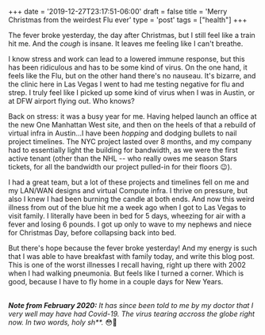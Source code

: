 +++
date = '2019-12-27T23:17:51-06:00'
draft = false
title = 'Merry Christmas from the weirdest Flu ever'
type = 'post'
tags = ["health"]
+++

The fever broke yesterday, the day after Christmas, but I still feel like a train hit me. And the <i>cough</i> is insane.  It leaves me feeling like I can't breathe. <br />

I know stress and work can lead to a lowered immune response, but this has been ridiculous and has to be some kind of virus.  On the one hand, it feels like the Flu, but on the other hand there's no nauseau.  It's bizarre, and the clinic here in Las Vegas I went to had me testing negative for flu and strep.  I truly feel like I picked up some kind of virus when I was in Austin, or at DFW airport flying out.  Who knows? <br />

Back on stress: it was a busy year for me.  Having helped launch an office at the new One Manhattan West site, and then on the heels of that a rebuild of virtual infra in Austin...I have been <i>hopping</i> and dodging bullets to nail project timelines.  The NYC project lasted over 8 months, and my company had to essentially light the building for bandwidth, as we were the first active tenant (other than the NHL -- who really owes me season Stars tickets, for all the bandwidth our project pulled-in for their floors 😉). <br />

I had a great team, but a lot of these projects and timelines fell on me and my LAN/WAN designs and virtual Compute infra.  I thrive on pressure, but also I knew I had been burning the candle at both ends.  And now this weird illness from out of the blue hit me a week ago when I got to Las Vegas to visit family.   I literally have been in bed for 5 days, wheezing for air with a fever and losing 6 pounds.  I got up only to wave to my nephews and niece for Christmas Day, before collapsing back into bed.<br />

But there's hope because the fever broke yesterday! And my energy is such that I was able to have breakfast with family today, and write this blog post. This is one of the worst illnesses I recall having, right up there with 2002 when I had walking pneumonia.  But feels like I turned a corner.  Which is good, because I have to fly home in a couple days for New Years. <br /> <br />

<i><b>Note from February 2020:</b> It has since been told to me by my doctor that I very well may have had Covid-19. The virus tearing accross the globe right now. In two words, holy sh**.</i> 😳😬 